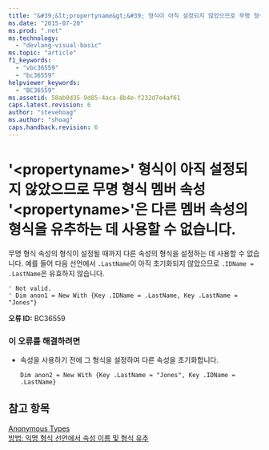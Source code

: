 ```yaml
---
title: "&#39;&lt;propertyname&gt;&#39; 형식이 아직 설정되지 않았으므로 무명 형식 멤버 속성 &#39;&lt;propertyname&gt;&#39;은 다른 멤버 속성의 형식을 유추하는 데 사용할 수 없습니다. | Microsoft Docs"
ms.date: "2015-07-20"
ms.prod: ".net"
ms.technology: 
  - "devlang-visual-basic"
ms.topic: "article"
f1_keywords: 
  - "vbc36559"
  - "bc36559"
helpviewer_keywords: 
  - "BC36559"
ms.assetid: 58ab8d35-9d85-4aca-8b4e-f232d7e4af61
caps.latest.revision: 6
author: "stevehoag"
ms.author: "shoag"
caps.handback.revision: 6
---
```

# &#39;&lt;propertyname&gt;&#39; 형식이 아직 설정되지 않았으므로 무명 형식 멤버 속성 &#39;&lt;propertyname&gt;&#39;은 다른 멤버 속성의 형식을 유추하는 데 사용할 수 없습니다.
무명 형식 속성의 형식이 설정될 때까지 다른 속성의 형식을 설정하는 데 사용할 수 없습니다. 예를 들어 다음 선언에서 `.LastName`이 아직 초기화되지 않았으므로 `.IDName = .LastName`은 유효하지 않습니다.  
  
```  
' Not valid.   
' Dim anon1 = New With {Key .IDName = .LastName, Key .LastName = "Jones"}   
```  
  
 **오류 ID:** BC36559  
  
### 이 오류를 해결하려면  
  
-   속성을 사용하기 전에 그 형식을 설정하여 다른 속성을 초기화합니다.  
  
    ```  
    Dim anon2 = New With {Key .LastName = "Jones", Key .IDName = .LastName}  
    ```  
  
## 참고 항목  
 [Anonymous Types](../../visual-basic/programming-guide/language-features/objects-and-classes/anonymous-types.md)   
 [방법: 익명 형식 선언에서 속성 이름 및 형식 유추](../../visual-basic/programming-guide/language-features/objects-and-classes/how-to-infer-property-names-and-types-in-anonymous-type-declarations.md)